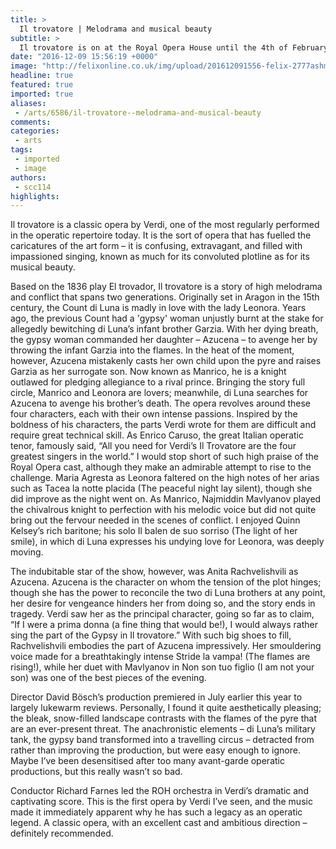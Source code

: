 ```yaml
---
title: >
  Il trovatore | Melodrama and musical beauty
subtitle: >
  Il trovatore is on at the Royal Opera House until the 4th of February 2017
date: "2016-12-09 15:56:19 +0000"
image: "http://felixonline.co.uk/img/upload/201612091556-felix-2777ashm_042 NAJMIDDIN MAVLYANOV AS MANRICO, MARIA AGRESTA AS LEONORA (C) ROH. PHOTOGRAPHER CATHERINE ASHMORE.jpg"
headline: true
featured: true
imported: true
aliases:
 - /arts/6586/il-trovatore--melodrama-and-musical-beauty
comments:
categories:
 - arts
tags:
 - imported
 - image
authors:
 - scc114
highlights:
---
```


Il trovatore is a classic opera by Verdi, one of the most regularly performed in the operatic repertoire today. It is the sort of opera that has fuelled the caricatures of the art form – it is confusing, extravagant, and filled with impassioned singing, known as much for its convoluted plotline as for its musical beauty.

Based on the 1836 play El trovador, Il trovatore is a story of high melodrama and conflict that spans two generations. Originally set in Aragon in the 15th century, the Count di Luna is madly in love with the lady Leonora. Years ago, the previous Count had a 'gypsy' woman unjustly burnt at the stake for allegedly bewitching di Luna’s infant brother Garzia. With her dying breath, the gypsy woman commanded her daughter – Azucena – to avenge her by throwing the infant Garzia into the flames. In the heat of the moment, however, Azucena mistakenly casts her own child upon the pyre and raises Garzia as her surrogate son. Now known as Manrico, he is a knight outlawed for pledging allegiance to a rival prince. Bringing the story full circle, Manrico and Leonora are lovers; meanwhile, di Luna searches for Azucena to avenge his brother’s death.
The opera revolves around these four characters, each with their own intense passions. Inspired by the boldness of his characters, the parts Verdi wrote for them are difficult and require great technical skill. As Enrico Caruso, the great Italian operatic tenor, famously said, “All you need for Verdi’s Il Trovatore are the four greatest singers in the world.” I would stop short of such high praise of the Royal Opera cast, although they make an admirable attempt to rise to the challenge. Maria Agresta as Leonora faltered on the high notes of her arias such as Tacea la notte placida (The peaceful night lay silent), though she did improve as the night went on. As Manrico, Najmiddin Mavlyanov played the chivalrous knight to perfection with his melodic voice but did not quite bring out the fervour needed in the scenes of conflict. I enjoyed Quinn Kelsey’s rich baritone; his solo Il balen de suo sorriso (The light of her smile), in which di Luna expresses his undying love for Leonora, was deeply moving.

The indubitable star of the show, however, was Anita Rachvelishvili as Azucena. Azucena is the character on whom the tension of the plot hinges; though she has the power to reconcile the two di Luna brothers at any point, her desire for vengeance hinders her from doing so, and the story ends in tragedy. Verdi saw her as the principal character, going so far as to claim, “If I were a prima donna (a fine thing that would be!), I would always rather sing the part of the Gypsy in Il trovatore.” With such big shoes to fill, Rachvelishvili embodies the part of Azucena impressively. Her smouldering voice made for a breathtakingly intense Stride la vampa! (The flames are rising!), while her duet with Mavlyanov in Non son tuo figlio (I am not your son) was one of the best pieces of the evening.

Director David Bösch’s production premiered in July earlier this year to largely lukewarm reviews. Personally, I found it quite aesthetically pleasing; the bleak, snow-filled landscape contrasts with the flames of the pyre that are an ever-present threat. The anachronistic elements – di Luna’s military tank, the gypsy band transformed into a travelling circus – detracted from rather than improving the production, but were easy enough to ignore. Maybe I’ve been desensitised after too many avant-garde operatic productions, but this really wasn’t so bad.

Conductor Richard Farnes led the ROH orchestra in Verdi’s dramatic and captivating score. This is the first opera by Verdi I’ve seen, and the music made it immediately apparent why he has such a legacy as an operatic legend. A classic opera, with an excellent cast and ambitious direction – definitely recommended.
